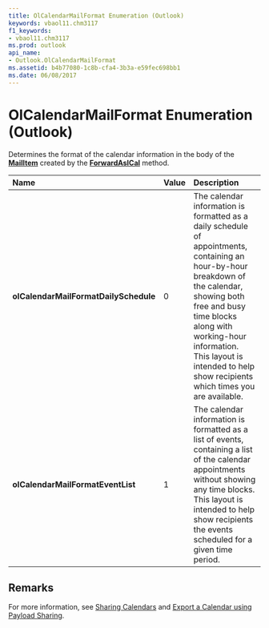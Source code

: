 ```yaml
---
title: OlCalendarMailFormat Enumeration (Outlook)
keywords: vbaol11.chm3117
f1_keywords:
- vbaol11.chm3117
ms.prod: outlook
api_name:
- Outlook.OlCalendarMailFormat
ms.assetid: b4b77080-1c8b-cfa4-3b3a-e59fec698bb1
ms.date: 06/08/2017
---
```



# OlCalendarMailFormat Enumeration (Outlook)

Determines the format of the calendar information in the body of the  **[MailItem](Outlook.MailItem.md)** created by the **[ForwardAsICal](Outlook.CalendarSharing.ForwardAsICal.md)** method.



|**Name**|**Value**|**Description**|
|:-----|:-----|:-----|
| **olCalendarMailFormatDailySchedule**|0|The calendar information is formatted as a daily schedule of appointments, containing an hour-by-hour breakdown of the calendar, showing both free and busy time blocks along with working-hour information. This layout is intended to help show recipients which times you are available. |
| **olCalendarMailFormatEventList**|1|The calendar information is formatted as a list of events, containing a list of the calendar appointments without showing any time blocks. This layout is intended to help show recipients the events scheduled for a given time period.|

## Remarks

For more information, see [Sharing Calendars](../outlook/How-to/Sharing/sharing-calendars.md) and [Export a Calendar using Payload Sharing](../outlook/How-to/Sharing/export-a-calendar-using-payload-sharing.md).


